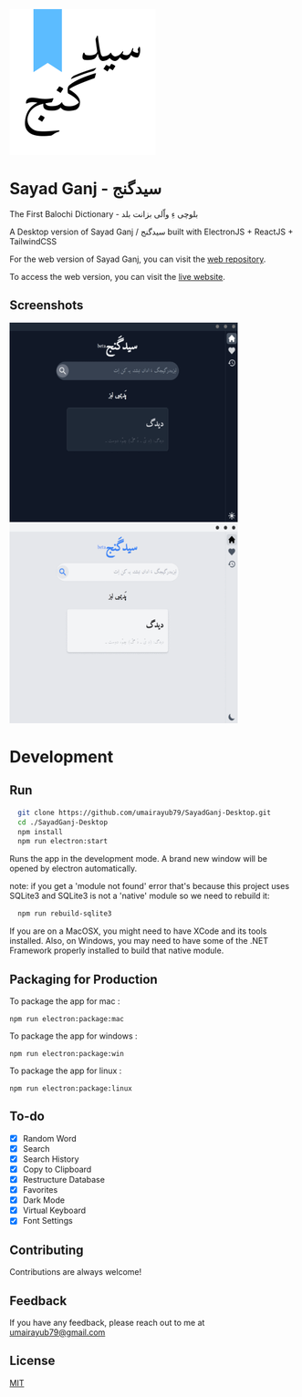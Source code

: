 ![App Icon](./icons/256x256.png)

# Sayad Ganj - سیدگنج
The First Balochi Dictionary - بلوچی ءِ واّلی بزانت بلد

A Desktop version of Sayad Ganj / سیدگنج built with ElectronJS + ReactJS + TailwindCSS

For the web version of Sayad Ganj, you can visit the [web repository](https://github.com/umairayub79/SayadGanj-Web).

To access the web version, you can visit the [live website](https://labzbalad.netlify.app).

## Screenshots


<img src="./screenshots/darkmode.gif" width="400" height="350" alt="App Screenshot GIF" />
<img src="./screenshots/lightmode.gif" width="400" height="350" alt="App Screenshot GIF"/>


# Development
## Run

```bash
  git clone https://github.com/umairayub79/SayadGanj-Desktop.git
  cd ./SayadGanj-Desktop
  npm install
  npm run electron:start
```
Runs the app in the development mode. A brand new window will be opened by electron automatically.

note: if you get a 'module not found' error that's because this project uses SQLite3 and SQLite3 is not a 'native' module so we need to rebuild it:

```bash
  npm run rebuild-sqlite3
```

If you are on a MacOSX, you might need to have XCode and its tools installed. Also, on Windows, you may need to have some of the .NET Framework properly installed to build that native module.

## Packaging for Production
To package the app for mac : 
```
npm run electron:package:mac
```
To package the app for windows : 
```
npm run electron:package:win
```
To package the app for linux : 
```
npm run electron:package:linux
```
## To-do

- [x] Random Word
- [x] Search
- [x] Search History
- [x] Copy to Clipboard
- [x] Restructure Database
- [x] Favorites
- [x] Dark Mode
- [x] Virtual Keyboard
- [x] Font Settings

## Contributing

Contributions are always welcome!


## Feedback

If you have any feedback, please reach out to me at umairayub79@gmail.com


## License

[MIT](https://choosealicense.com/licenses/mit/)
